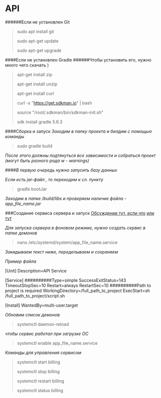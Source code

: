 # API

######Если не установлен Git
>sudo apt install git
>
>sudo apt-get update
>
>sudo apt-get upgrade

####Если не установлен Gradle
######Чтобы установить его, нужно много чего скачать )
>apt-get install zip
>
>apt-get install unzip
>
>apt-get install curl
>
>curl -s "https://get.sdkman.io" | bash
>
>source "/root/.sdkman/bin/sdkman-init.sh"
>
>sdk install gradle 5.6.3

####Сборка и запуск
*Заходим в  папку проекта и билдим с помощью команды*
>sudo gradle build

*После этого должны подтянуться все зависимости и собраться проект (могут быть разного рода w - warnings)*

####*В первую очередь нужно запусить базу данных*

*Если есть jar-файл , то переходим к сл. пункту*
>gradle bootJar

*Заходим в папке /build/libs и проверяем наличие файла - app_file_name.jar*

###Cоздание сервиса сервера и запуск 
[Обсуждение тут, если что](http://qaru.site/questions/48061/spring-boot-application-as-a-service)
[или тут](https://fabianlee.org/2018/04/15/java-spring-boot-application-as-a-service-using-systemd-on-ubuntu-16-04/)

*Для запуска сервера в фоновом режиме, нужно создать сервис в папке демонов*

>nano /etc/systemd/system/app_file_name.service

*Закидываем текст ниже, переделываем и сохраняем*

*Пример файла*

[Unit]
Description=API Service

[Service]
##########Type=simple
SuccessExitStatus=143
TimeoutStopSec=10
Restart=always
RestartSec=10
##########Path to project is required
WorkingDirectory=/full_path_to_project
ExecStart=sh /full_path_to_project/script.sh

[Install]
WantedBy=multi-user.target

*Обновим список демонов*
>systemctl daemon-reload

*чтобы сервис работал при загрузке ОС*
>systemctl enable app_file_name.service

*Команды для управления сервисом*
>systemctl start billing
>
>systemctl stop billing
>
>systemctl restart billing
>
>systemctl status billing
>